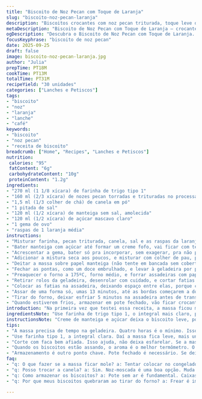 ```yaml
---
title: "Biscoito de Noz Pecan com Toque de Laranja"
slug: "biscoito-noz-pecan-laranja"
description: "Biscoitos crocantes com noz pecan triturada, toque leve de canela e raspas de laranja para dar frescor. A textura fica na medida entre amanteigado e crocante, ótimo para acompanhar café ou chá. A massa pede tripla refrigeração para firmar e evitar que derreta na hora de assar. Pode trocar a canela por noz-moscada para uma variação terrosa. Ideal pra quem conhece biscoito mas quer algo com personalidade, que não fique seco e nem mole demais. Preparação simples, resultado que traz aroma e sabor intensos na hora do forno."
metaDescription: "Biscoito de Noz Pecan com Toque de Laranja – crocantes e aromáticos, são perfeitos para acompanhar um café forte ou um chá da tarde."
ogDescription: "Descubra o Biscoito de Noz Pecan com Toque de Laranja. Textura entre amanteigado e crocante, ideal para qualquer hora do dia."
focusKeyphrase: "biscoito de noz pecan"
date: 2025-09-25
draft: false
image: biscoito-noz-pecan-laranja.jpg
author: "Julia"
prepTime: PT18M
cookTime: PT13M
totalTime: PT31M
recipeYield: "30 unidades"
categories: ["Lanches e Petiscos"]
tags:
- "biscoito"
- "noz"
- "laranja"
- "lanche"
- "café"
keywords:
- "biscoito"
- "noz pecan"
- "receita de biscoito"
breadcrumb: ["Home", "Recipes", "Lanches e Petiscos"]
nutrition: 
 calories: "95"
 fatContent: "6g"
 carbohydrateContent: "10g"
 proteinContent: "1.2g"
ingredients:
- "270 ml (1 1/8 xícara) de farinha de trigo tipo 1"
- "160 ml (2/3 xícara) de nozes pecan torradas e trituradas no processador"
- "1,5 ml (1/3 colher de chá) de canela em pó"
- "1 pitada de sal"
- "120 ml (1/2 xícara) de manteiga sem sal, amolecida"
- "120 ml (1/2 xícara) de açúcar mascavo claro"
- "1 gema de ovo"
- "raspas de 1 laranja média"
instructions:
- "Misturar farinha, pecan triturada, canela, sal e as raspas da laranja em uma tigela. Reservar."
- "Bater manteiga com açúcar até formar um creme fofo, vai ficar com textura aerada, pessoal, isso ajuda na crocância."
- "Acrescentar a gema, bater só pra incorporar, sem exagerar, pra não passar do ponto e endurecer a massa."
- "Adicionar a mistura seca aos poucos, e misturar com colher de pau, pra não ativar o glúten e evitar biscoito duro."
- "Deitar a massa sobre papel manteiga (não tente em bancada sem cobertura, gruda tudo!) e enrolar formando dois cilindros de uns 16 cm."
- "Fechar as pontas, como um doce embrulhado, e levar à geladeira por pelo menos 4 horas. Massa deve ficar firme, quase dura ao toque."
- "Preaquecer o forno a 175ºC, forno médio, e forrar assadeiras com papel manteiga ou tapete de silicone."
- "Retirar rolos da geladeira, desenrolar com cuidado, e cortar fatias de cerca de 6 mm. Cuidado pra não desmanchar."
- "Colocar as fatias na assadeira, deixando espaço entre elas, porque crescem um pouco na hora de assar."
- "Assar de uma forma só, umas 13 minutos, até as bordas começarem a dourar levemente. A cor é a pista mais clara, e o aroma também."
- "Tirar do forno, deixar esfriar 5 minutos na assadeira antes de transferir pra grade. Se tirar quente, desmancha fácil."
- "Quando estiverem frios, armazenar em pote fechado, vão ficar crocantes no dia a dia, refrescarem aromas."
introduction: "Na primeira vez que testei essa receita, a massa ficou mole demais, tive que jogar no congelador por uma hora para firmar e consegui cortar os biscoitos bonitinhos. Foi aí que percebi que o segredo estava no descanso longo na geladeira, vira quase uma sintonia fina entre textura e sabor. A lança da canela com o crocante das pecans e o toque inesperado da laranja trouxeram uma camada de sabor que surpreende, principalmente para quem já está cansado do básico doce com noz. Essa mistura nunca deixo faltar quando quero um acompanhamento para um café mais encorpado, o biscoito quebra a doçura e ainda traz aroma na cozinha."
ingredientsNote: "Use farinha de trigo tipo 1, o integral mais claro, para textura melhor e absorção uniforme. Troque a manteiga sem sal por margarina vegetal para versão sem lactose, mas aí evite bater demais para não mudar a textura. Prefira açúcar mascavo claro para doçura com sabor, mas açúcar demerara também funciona. Das especiarias, se não curtir canela, um pouco de noz-moscada ralada na hora dá aquela complexidade terrosa diferente. As raspas de laranja são opcionais, mas testadas elevam a receita, além de refrescar o paladar. Nozes pecan frescas e torradas fazem toda a diferença, porque a umidade da noz impacta diretamente na textura final do biscoito, observe bem."
instructionsNote: "Creme de manteiga e açúcar deixa o biscoito leve, por isso é importante bater até perceber o aspecto quase esbranquiçado, isso é ar incorporado. A massa fica delicada, ter cuidado na hora de enrolar ajuda a formar os cilindros sem rachaduras. Deixe as extremidades bem fechadas porque massa solta por ali endurece na geladeira. O descanso de pelo menos 4 horas é essencial para firmar e ajudar o corte; menos tempo e o biscoito vai virar um patê na assadeira. Corte as fatias com faca afiada para evitar que esmigalhem. O cheiro no forno é o sinal para controlar o tempo, se queimar fica amargo, então olho atento é o melhor termômetro. Esfriar parcialmente na assadeira evita que eles quebrem na hora de transferir."
tips:
- "A massa precisa de tempo na geladeira. Quatro horas é o mínimo. Isso ajuda a moldar sem desmanchar. Já fiz sem esse descanso e virou uma meleca. A textura ficou ruim, tudo grudou. Esse tempo é fundamental pra firmar."
- "Use farinha tipo 1, a integral clara. Daí a massa fica leve, mais uniforme. Troque a manteiga por margarina se for evitar lactose. Mas, cuidado ao bater, pode perder a textura. Se não conseguir a textura certa, fica tudo muito duro."
- "Corte com faca bem afiada. Isso ajuda, não deixa esfarelar. Se a massa não arrefece direito, e se não esfriar antes de cortar, fica uma gororoba. O que não é bom. Fica difícil de manipular. Fuja do calor na hora de tirar do forno."
- "Quando os biscoitos estão assando, o aroma é o melhor termômetro. O cheiro da laranja e da canela é quase hipnótico. Fique de olho, não deixe queimar. Se as bordas dourarem, já é hora de tirar. Se passar do ponto amargam."
- "Armazenamento é outro ponto chave. Pote fechado é necessário. Se deixá-los em um recipiente aberto, perdem a crocância. Não adianta fazer tudo direito e depois negligenciar aqui. O ideal é no local fresco e seco."
faq:
- "q: O que fazer se a massa ficar mole? a: Tentar colocar no congelador por uma hora. Ajuda a firmar. Não tenha pressa, massa mole não corta e desmancha."
- "q: Posso trocar a canela? a: Sim. Noz-moscada é uma boa opção. Muda o sabor, dá um toque diferente. Mas testei e a canela é insubstituível em aroma."
- "q: Como armazenar os biscoitos? a: Pote sem ar é fundamental. Caixas abertas deixam os biscoitos moles. Também pode usar sacos ziplock, mas deixe o ar sair."
- "q: Por que meus biscoitos quebraram ao tirar do forno? a: Frear é importante. Espere esfriar, pelo menos cinco minutos na assadeira. Se tirar quente, desmancham fácil. Essa etapa é crucial."

---
```

